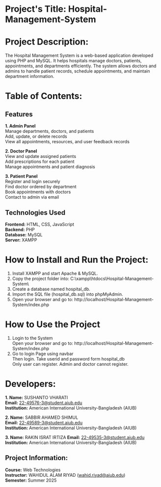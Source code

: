 # Project's Title: Hospital-Management-System

# Project Description: 
The Hospital Management System is a web-based application developed using PHP and MySQL.
It helps hospitals manage doctors, patients, appointments, and departments efficiently.
The system allows doctors and admins to handle patient records, schedule appointments, and maintain department information.

# Table of Contents: 
## Features
**1. Admin Panel**  
   Manage departments, doctors, and patients  
   Add, update, or delete records  
   View all appointments, resources, and user feedback records  
   
**2. Doctor Panel**  
   View and update assigned patients  
   Add prescriptions for each patient  
   Manage appointments and patient diagnosis  

**3. Patient Panel**  
   Register and login securely  
   Find doctor ordered by department  
   Book appointments with doctors  
   Contact to admin via email  

## Technologies Used
   **Frontend:** HTML, CSS, JavaScript  
   **Backend:** PHP  
   **Database:** MySQL  
   **Server:** XAMPP  

# How to Install and Run the Project: 
1. Install XAMPP and start Apache & MySQL.  
2. Copy the project folder into: C:\xampp\htdocs\Hospital-Management-System\  
3. Create a database named hospital_db.  
4. Import the SQL file (hospital_db.sql) into phpMyAdmin.  
5. Open your browser and go to: http://localhost/Hospital-Management-System/index.php  

# How to Use the Project
1. Login to the System  
   Open your browser and go to: http://localhost/Hospital-Management-System/index.php  
2. Go to login Page using navbar  
   Then login. Take userid and password form hospital_db  
   Only user can register. Admin and doctor cannot register.  
   
# Developers:
**1. Name:** SUSHANTO VHARATI  
   **Email:** 22-49576-3@student.aiub.edu  
   **Institution:** American International University-Bangladesh (AIUB)  
   
**2. Name:** SABBIR AHAMED SHIMUL  
   **Email:** 22-49589-3@student.aiub.edu  
   **Institution:** American International University-Bangladesh (AIUB)  
   
**3. Name:** RAKIN ISRAT IRTIZA
   **Email:** 22-49535-3@student.aiub.edu
   **Institution:** American International University-Bangladesh (AIUB)

## Project Information:
**Course:** Web Technologies  
**Instructor:** WAHIDUL ALAM RIYAD (wahid.riyad@aiub.edu)  
**Semester:** Summer 2025  
